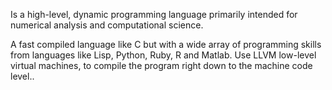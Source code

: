 Is a high-level, dynamic programming language primarily intended for numerical analysis and computational science.

A fast compiled language like C but with a wide array of programming skills from languages like Lisp, Python, Ruby, R and Matlab. Use LLVM low-level virtual machines, to compile the program right down to the machine code level..